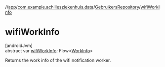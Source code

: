//[app](../../../index.md)/[com.example.achillesziekenhuis.data](../index.md)/[GebruikersRepository](index.md)/[wifiWorkInfo](wifi-work-info.md)

# wifiWorkInfo

[androidJvm]\
abstract var [wifiWorkInfo](wifi-work-info.md): Flow&lt;[WorkInfo](https://developer.android.com/reference/kotlin/androidx/work/WorkInfo.html)&gt;

Returns the work info of the wifi notification worker.
